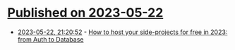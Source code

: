 # [Published on 2023-05-22](index.md)

* [2023-05-22, 21:20:52](https://lobste.rs/s/gmlvct/how_host_your_side_projects_for_free_2023) - [How to host your side-projects for free in 2023: from Auth to Database](https://dev.to/livecycle/how-to-host-your-side-projects-for-free-in-2023-from-auth-to-database-42im)
